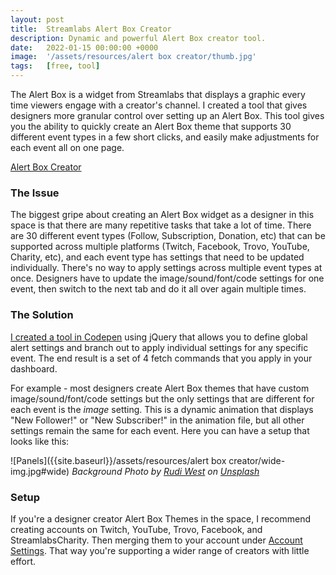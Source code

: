 ```yaml
---
layout: post
title:  Streamlabs Alert Box Creator
description: Dynamic and powerful Alert Box creator tool.
date:   2022-01-15 00:00:00 +0000
image:  '/assets/resources/alert box creator/thumb.jpg'
tags:   [free, tool]
---
```

The Alert Box is a widget from Streamlabs that displays a graphic every time viewers engage with a creator's channel. I created a tool that gives designers more granular control over setting up an Alert Box. This tool gives you the ability to quickly create an Alert Box theme that supports 30 different event types in a few short clicks, and easily make adjustments for each event all on one page. 

[Alert Box Creator](https://codepen.io/Slykuiper/full/LYmdovY)

### The Issue
The biggest gripe about creating an Alert Box widget as a designer in this space is that there are many repetitive tasks that take a lot of time. There are 30 different event types (Follow, Subscription, Donation, etc) that can be supported across multiple platforms (Twitch, Facebook, Trovo, YouTube, Charity, etc), and each event type has settings that need to be updated individually. There's no way to apply settings across multiple event types at once. Designers have to update the image/sound/font/code settings for one event, then switch to the next tab and do it all over again multiple times. 

### The Solution
[I created a tool in Codepen](https://codepen.io/Slykuiper/full/LYmdovY) using jQuery that allows you to define global alert settings and branch out to apply individual settings for any specific event. The end result is a set of 4 fetch commands that you apply in your dashboard. 

For example - most designers create Alert Box themes that have custom image/sound/font/code settings but the only settings that are different for each event is the *image* setting. This is a dynamic animation that displays "New Follower!" or "New Subscriber!" in the animation file, but all other settings remain the same for each event. Here you can have a setup that looks like this:  

  
![Panels]({{site.baseurl}}/assets/resources/alert box creator/wide-img.jpg#wide)
*Background Photo by [Rudi West](https://unsplash.com/photos/IHCHpxUIIVs) on [Unsplash](https://unsplash.com/)*

### Setup

If you're a designer creator Alert Box Themes in the space, I recommend creating accounts on Twitch, YouTube, Trovo, Facebook, and StreamlabsCharity. Then merging them to your account under [Account Settings](https://streamlabs.com/dashboard#/settings/account-settings/platforms). That way you're supporting a wider range of creators with little effort. 